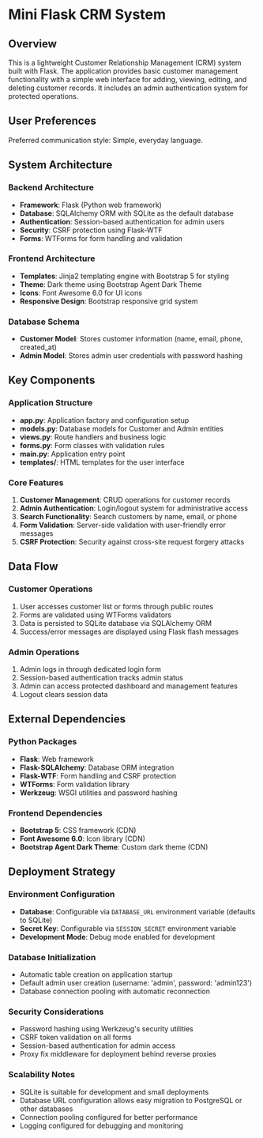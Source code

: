 # Mini Flask CRM System

## Overview

This is a lightweight Customer Relationship Management (CRM) system built with Flask. The application provides basic customer management functionality with a simple web interface for adding, viewing, editing, and deleting customer records. It includes an admin authentication system for protected operations.

## User Preferences

Preferred communication style: Simple, everyday language.

## System Architecture

### Backend Architecture
- **Framework**: Flask (Python web framework)
- **Database**: SQLAlchemy ORM with SQLite as the default database
- **Authentication**: Session-based authentication for admin users
- **Security**: CSRF protection using Flask-WTF
- **Forms**: WTForms for form handling and validation

### Frontend Architecture
- **Templates**: Jinja2 templating engine with Bootstrap 5 for styling
- **Theme**: Dark theme using Bootstrap Agent Dark Theme
- **Icons**: Font Awesome 6.0 for UI icons
- **Responsive Design**: Bootstrap responsive grid system

### Database Schema
- **Customer Model**: Stores customer information (name, email, phone, created_at)
- **Admin Model**: Stores admin user credentials with password hashing

## Key Components

### Application Structure
- **app.py**: Application factory and configuration setup
- **models.py**: Database models for Customer and Admin entities
- **views.py**: Route handlers and business logic
- **forms.py**: Form classes with validation rules
- **main.py**: Application entry point
- **templates/**: HTML templates for the user interface

### Core Features
1. **Customer Management**: CRUD operations for customer records
2. **Admin Authentication**: Login/logout system for administrative access
3. **Search Functionality**: Search customers by name, email, or phone
4. **Form Validation**: Server-side validation with user-friendly error messages
5. **CSRF Protection**: Security against cross-site request forgery attacks

## Data Flow

### Customer Operations
1. User accesses customer list or forms through public routes
2. Forms are validated using WTForms validators
3. Data is persisted to SQLite database via SQLAlchemy ORM
4. Success/error messages are displayed using Flask flash messages

### Admin Operations
1. Admin logs in through dedicated login form
2. Session-based authentication tracks admin status
3. Admin can access protected dashboard and management features
4. Logout clears session data

## External Dependencies

### Python Packages
- **Flask**: Web framework
- **Flask-SQLAlchemy**: Database ORM integration
- **Flask-WTF**: Form handling and CSRF protection
- **WTForms**: Form validation library
- **Werkzeug**: WSGI utilities and password hashing

### Frontend Dependencies
- **Bootstrap 5**: CSS framework (CDN)
- **Font Awesome 6.0**: Icon library (CDN)
- **Bootstrap Agent Dark Theme**: Custom dark theme (CDN)

## Deployment Strategy

### Environment Configuration
- **Database**: Configurable via `DATABASE_URL` environment variable (defaults to SQLite)
- **Secret Key**: Configurable via `SESSION_SECRET` environment variable
- **Development Mode**: Debug mode enabled for development

### Database Initialization
- Automatic table creation on application startup
- Default admin user creation (username: 'admin', password: 'admin123')
- Database connection pooling with automatic reconnection

### Security Considerations
- Password hashing using Werkzeug's security utilities
- CSRF token validation on all forms
- Session-based authentication for admin access
- Proxy fix middleware for deployment behind reverse proxies

### Scalability Notes
- SQLite is suitable for development and small deployments
- Database URL configuration allows easy migration to PostgreSQL or other databases
- Connection pooling configured for better performance
- Logging configured for debugging and monitoring